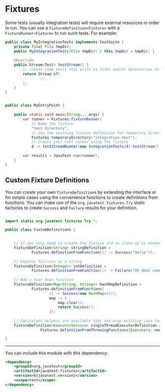 # Fixtures

Some tests (usually integration tests) will require external resources in order to run. You can use a 
`FixtureDefinition<Fixture>` with a `FixtureRunner<Fixture>` to run such tests. For example:

```java
public class MyIntegrationTests implements TestSuite {
    private final File tmpDir;
    public MyIntegrationTests(File tmpDir) { this.tmpDir = tmpDir; }
    
    @Override
    public Stream<Test> testStream() {
        // Create some tests that write to files and/or directories in tmpDir
        return Stream.of(
                //...
        );
    }
}


public class MyEntryPoint {
    
    public static void main(String... args) {
        var runner = Fixtures.fixtureRunner(
            // Name the fixture
            "test directory",
            // Use the existing fixture definition for temporary directories
            Fixtures.temporaryDirectory("integration-test"),
            // Create your test runner using the fixture
            d -> testStreamRunner(new IntegrationTests(d).testStream()));
        
        var results = JavaTest.run(runner);
    }
}
```

## Custom Fixture Definitions

You can create your own `FixtureDefinition`s by extending the interface or for simple cases using the convenience functions
to create definitions from functions. You can make use of the `org.javatest.fixtures.Try` static factories to
create `Success` and `Failure` results for your definition.

```java

import static org.javatest.fixtures.Try.*;

public class CustomDefinitions {
    

    // If you only need to create the fixture and no clean up is needed:
    FixtureDefinition<String> stringDefinition =
            Fixtures.definitionFromFunction(() -> Success("Hello"));
    
    // Express failures as a string
    FixtureDefinition<Integer> intDefinition = 
            Fixtures.definitionFromFunction(() -> Failure("Oh dear something went wrong!"));
    
    // Add a tear down function
    FixtureDefinition<Map<String, String>> hashMapDefinition =
            Fixtures.definitionFromFunctions(
                    () -> Success(new HashMap<>()), 
                    map -> { 
                        map.clear();
                        return Success(); 
                    });
    
    // Equivalent helpers are available that can wrap existing java functions that throw exceptions
    FixtureDefinition<ExecutorService> singleThreadExecutorDefinition =
                Fixtures.definitionFromThrowingFunctions(Executors::newSingleThreadExecutor, ExecutorService::shutdown);

}


```
_______

You can include this module with this dependency: 

```xml
<dependency>
    <groupId>org.javatest</groupId>
    <artifactId>javatest-fixtures</artifactId>
    <version>${javatest.version}</version>
    <scope>test</scope>
</dependency>
```
